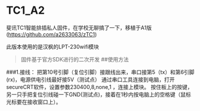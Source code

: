 # TC1_A2
斐讯TC1智能排插私人固件，在学校无聊搞了一下，移植于A1版(https://github.com/a2633063/zTC1)

此版本使用的是汉枫的LPT-230wifi模块

> 固件基于官方SDK进行的二次开发
##使用方法

###1.接线：
把第10号引脚（复位引脚）接跟线出来，串口接第5（tx）和第6引脚(rx)，电源供电引线最好接5V（测试点）
通过串口工具连接到电脑，打开secureCRT软件，设置参数230400,8,none,1 ，连接上模块。
按住板上的按键，另一只手把复位引线碰一下GND(测试点)，接着在1秒内按电脑上的空格键（鼠标光标要在接收窗口上）。

